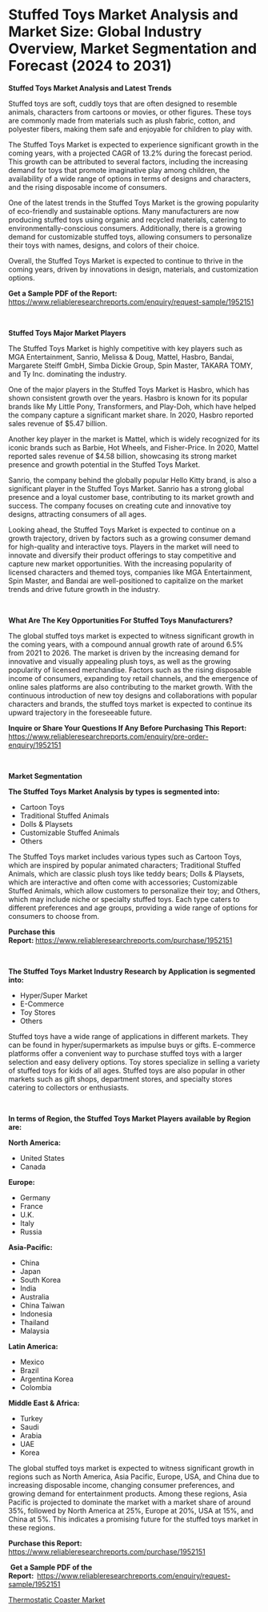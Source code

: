 <p><h1>Stuffed Toys Market Analysis and Market Size: Global Industry Overview, Market Segmentation and Forecast (2024 to 2031)</h1></p><p><strong>Stuffed Toys Market Analysis and Latest Trends</strong></p>
<p><p>Stuffed toys are soft, cuddly toys that are often designed to resemble animals, characters from cartoons or movies, or other figures. These toys are commonly made from materials such as plush fabric, cotton, and polyester fibers, making them safe and enjoyable for children to play with.</p><p>The Stuffed Toys Market is expected to experience significant growth in the coming years, with a projected CAGR of 13.2% during the forecast period. This growth can be attributed to several factors, including the increasing demand for toys that promote imaginative play among children, the availability of a wide range of options in terms of designs and characters, and the rising disposable income of consumers.</p><p>One of the latest trends in the Stuffed Toys Market is the growing popularity of eco-friendly and sustainable options. Many manufacturers are now producing stuffed toys using organic and recycled materials, catering to environmentally-conscious consumers. Additionally, there is a growing demand for customizable stuffed toys, allowing consumers to personalize their toys with names, designs, and colors of their choice.</p><p>Overall, the Stuffed Toys Market is expected to continue to thrive in the coming years, driven by innovations in design, materials, and customization options.</p></p>
<p><strong>Get a Sample PDF of the Report:&nbsp;</strong> <a href="https://www.reliableresearchreports.com/enquiry/request-sample/1952151">https://www.reliableresearchreports.com/enquiry/request-sample/1952151</a></p>
<p>&nbsp;</p>
<p><strong>Stuffed Toys Major Market Players</strong></p>
<p><p>The Stuffed Toys Market is highly competitive with key players such as MGA Entertainment, Sanrio, Melissa & Doug, Mattel, Hasbro, Bandai, Margarete Steiff GmbH, Simba Dickie Group, Spin Master, TAKARA TOMY, and Ty Inc. dominating the industry.</p><p>One of the major players in the Stuffed Toys Market is Hasbro, which has shown consistent growth over the years. Hasbro is known for its popular brands like My Little Pony, Transformers, and Play-Doh, which have helped the company capture a significant market share. In 2020, Hasbro reported sales revenue of $5.47 billion.</p><p>Another key player in the market is Mattel, which is widely recognized for its iconic brands such as Barbie, Hot Wheels, and Fisher-Price. In 2020, Mattel reported sales revenue of $4.58 billion, showcasing its strong market presence and growth potential in the Stuffed Toys Market.</p><p>Sanrio, the company behind the globally popular Hello Kitty brand, is also a significant player in the Stuffed Toys Market. Sanrio has a strong global presence and a loyal customer base, contributing to its market growth and success. The company focuses on creating cute and innovative toy designs, attracting consumers of all ages.</p><p>Looking ahead, the Stuffed Toys Market is expected to continue on a growth trajectory, driven by factors such as a growing consumer demand for high-quality and interactive toys. Players in the market will need to innovate and diversify their product offerings to stay competitive and capture new market opportunities. With the increasing popularity of licensed characters and themed toys, companies like MGA Entertainment, Spin Master, and Bandai are well-positioned to capitalize on the market trends and drive future growth in the industry.</p></p>
<p>&nbsp;</p>
<p><strong>What Are The Key Opportunities For Stuffed Toys Manufacturers?</strong></p>
<p><p>The global stuffed toys market is expected to witness significant growth in the coming years, with a compound annual growth rate of around 6.5% from 2021 to 2026. The market is driven by the increasing demand for innovative and visually appealing plush toys, as well as the growing popularity of licensed merchandise. Factors such as the rising disposable income of consumers, expanding toy retail channels, and the emergence of online sales platforms are also contributing to the market growth. With the continuous introduction of new toy designs and collaborations with popular characters and brands, the stuffed toys market is expected to continue its upward trajectory in the foreseeable future.</p></p>
<p><strong>Inquire or Share Your Questions If Any Before Purchasing This Report:</strong> <a href="https://www.reliableresearchreports.com/enquiry/pre-order-enquiry/1952151">https://www.reliableresearchreports.com/enquiry/pre-order-enquiry/1952151</a></p>
<p>&nbsp;</p>
<p><strong>Market Segmentation</strong></p>
<p><strong>The Stuffed Toys Market Analysis by types is segmented into:</strong></p>
<p><ul><li>Cartoon Toys</li><li>Traditional Stuffed Animals</li><li>Dolls & Playsets</li><li>Customizable Stuffed Animals</li><li>Others</li></ul></p>
<p><p>The Stuffed Toys market includes various types such as Cartoon Toys, which are inspired by popular animated characters; Traditional Stuffed Animals, which are classic plush toys like teddy bears; Dolls & Playsets, which are interactive and often come with accessories; Customizable Stuffed Animals, which allow customers to personalize their toy; and Others, which may include niche or specialty stuffed toys. Each type caters to different preferences and age groups, providing a wide range of options for consumers to choose from.</p></p>
<p><strong>Purchase this Report:&nbsp;</strong><a href="https://www.reliableresearchreports.com/purchase/1952151">https://www.reliableresearchreports.com/purchase/1952151</a></p>
<p>&nbsp;</p>
<p><strong>The Stuffed Toys Market Industry Research by Application is segmented into:</strong></p>
<p><ul><li>Hyper/Super Market</li><li>E-Commerce</li><li>Toy Stores</li><li>Others</li></ul></p>
<p><p>Stuffed toys have a wide range of applications in different markets. They can be found in hyper/supermarkets as impulse buys or gifts. E-commerce platforms offer a convenient way to purchase stuffed toys with a larger selection and easy delivery options. Toy stores specialize in selling a variety of stuffed toys for kids of all ages. Stuffed toys are also popular in other markets such as gift shops, department stores, and specialty stores catering to collectors or enthusiasts.</p></p>
<p>&nbsp;</p>
<p><strong>In terms of Region, the Stuffed Toys Market Players available by Region are:</strong></p>
<p>
    <p> <strong> North America: </strong>
        <ul>
            <li>United States</li>
            <li>Canada</li>
        </ul>
        </p> 
    <p> <strong> Europe: </strong>
        <ul>
            <li>Germany</li>
            <li>France</li>
            <li>U.K.</li>
            <li>Italy</li>
            <li>Russia</li>
        </ul>
        </p> 
    <p> <strong> Asia-Pacific: </strong>
        <ul>
            <li>China</li>
            <li>Japan</li>
            <li>South Korea</li>
            <li>India</li>
            <li>Australia</li>
            <li>China Taiwan</li>
            <li>Indonesia</li>
            <li>Thailand</li>
            <li>Malaysia</li>
        </ul>
        </p> 
    <p> <strong> Latin America: </strong>
        <ul>
            <li>Mexico</li>
            <li>Brazil</li>
            <li>Argentina Korea</li>
            <li>Colombia</li>
        </ul>
        </p> 
    <p> <strong> Middle East & Africa: </strong>
        <ul>
            <li>Turkey</li>
            <li>Saudi</li>
            <li>Arabia</li>
            <li>UAE</li>
            <li>Korea</li>
        </ul>
    </p>
    </p>
<p><p>The global stuffed toys market is expected to witness significant growth in regions such as North America, Asia Pacific, Europe, USA, and China due to increasing disposable income, changing consumer preferences, and growing demand for entertainment products. Among these regions, Asia Pacific is projected to dominate the market with a market share of around 35%, followed by North America at 25%, Europe at 20%, USA at 15%, and China at 5%. This indicates a promising future for the stuffed toys market in these regions.</p></p>
<p><strong>Purchase this Report: </strong><a href="https://www.reliableresearchreports.com/purchase/1952151">https://www.reliableresearchreports.com/purchase/1952151</a></p>
<p>&nbsp;<strong>Get a Sample PDF of the Report:&nbsp;&nbsp;</strong><a href="https://www.reliableresearchreports.com/enquiry/request-sample/1952151">https://www.reliableresearchreports.com/enquiry/request-sample/1952151</a></p>
<p><strong></strong></p>
<p><p><a href="https://github.com/nicholepatriciadoylenwnrjr0/Market-Research-Report-List-1/blob/main/thermostatic-coaster-market.md">Thermostatic Coaster Market</a></p></p>